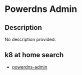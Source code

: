 # Powerdns Admin

## Description

No description provided.

## k8 at home search

- [powerdns-admin](https://nanne.dev/k8s-at-home-search/#/powerdns-admin)
